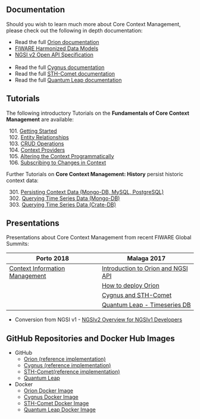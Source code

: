## Documentation

Should you wish to learn much more about Core Context Management, please check
out the following in depth documentation:

-   Read the full
    [Orion documentation](https://fiware-orion.readthedocs.io/en/latest/)
-   [FIWARE Harmonized Data Models](http://schema.fiware.org)
-   [NGSI v2 Open API Specification](https://swagger.lab.fiware.org/?url=https://raw.githubusercontent.com/Fiware/specifications/master/OpenAPI/ngsiv2/ngsiv2-openapi.json)
    <br/><br/>
-   Read the full
    [Cygnus documentation](https://fiware-cygnus.readthedocs.io/en/latest/)
-   Read the full
    [STH-Comet documentation](https://fiware-sth-comet.readthedocs.io/en/latest/)
-   Read the full [Quantum Leap documentation](https://quantumleap.rtfd.io/)

## Tutorials

The following introductory Tutorials on the **Fundamentals of Core Context
Management** are available:

&nbsp; 101.
[Getting Started](https://fiware-tutorials.readthedocs.io/en/latest/getting-started)<br/>
&nbsp; 102.
[Entity Relationships](https://fiware-tutorials.readthedocs.io/en/latest/entity-relationships)<br/>
&nbsp; 103.
[CRUD Operations](https://fiware-tutorials.readthedocs.io/en/latest/crud-operations)<br/>
&nbsp; 104.
[Context Providers](https://fiware-tutorials.readthedocs.io/en/latest/context-providers)<br/>
&nbsp; 105.
[Altering the Context Programmatically](https://fiware-tutorials.readthedocs.io/en/latest/accessing-context)<br/>
&nbsp; 106.
[Subscribing to Changes in Context](https://fiware-tutorials.readthedocs.io/en/latest/subscriptions)<br/>

Further Tutorials on **Core Context Management: History** persist historic
context data:

&nbsp; 301.
[Persisting Context Data (Mongo-DB, MySQL, PostgreSQL)](https://fiware-tutorials.readthedocs.io/en/latest/historic-context)<br/>
&nbsp; 302.
[Querying Time Series Data (Mongo-DB)](https://fiware-tutorials.readthedocs.io/en/latest/short-term-history)<br/>
&nbsp; 303.
[Querying Time Series Data (Crate-DB)](https://fiware-tutorials.readthedocs.io/en/latest/time-series-data)<br/>

## Presentations

Presentations about Core Context Management from recent FIWARE Global Summits:

| Porto 2018                                                                                                                      | Malaga 2017                                                                                                                                |
| ------------------------------------------------------------------------------------------------------------------------------- | ------------------------------------------------------------------------------------------------------------------------------------------ |
| [Context Information Management](https://www.slideshare.net/FI-WARE/fiware-global-summit-fiware-context-information-management) | [Introduction to Orion and NGSI API](https://www.slideshare.net/FI-WARE/fiware-tech-summit-jose-manuel-cantera-fiware-ngsiv2-introduction) |
|                                                                                                                                 | [How to deploy Orion](https://www.slideshare.net/FI-WARE/fiware-tech-summit-fernando-lopez-how-to-deploy-context-broker-in-10-minutes)     |
|                                                                                                                                 | [Cygnus and STH-Comet](https://www.slideshare.net/FI-WARE/fiware-tech-summit-joaquin-salvachua-fiware-cygnus-and-sthcomet)                 |
|                                                                                                                                 | [Quantum Leap - Timeseries DB](https://www.slideshare.net/FI-WARE/fiware-tech-summit-quantum-leap-a-fiware-ttmeseries-db)                  |

-   Conversion from NGSI v1 -
    [NGSIv2 Overview for NGSIv1 Developers](http://bit.ly/ngsiv2-vs-ngsiv1)

## GitHub Repositories and Docker Hub Images

-   GitHub
    -   [Orion (reference implementation)](https://github.com/telefonicaid/fiware-orion/)
    -   [Cygnus (reference implementation)](https://github.com/ging/fiware-cygnus/)
    -   [STH-Comet(reference implementation)](https://github.com/ging/fiware-sth-comet/)
    -   [Quantum Leap](https://github.com/smartsdk/ngsi-timeseries-api/)
-   Docker
    -   [Orion Docker Image](https://hub.docker.com/r/fiware/orion/)
    -   [Cygnus Docker Image](https://hub.docker.com/r/ging/fiware-cygnus/)
    -   [STH-Comet Docker Image](https://hub.docker.com/r/fiware/sth-comet/)
    -   [Quantum Leap Docker Image](https://hub.docker.com/r/smartsdk/quantumleap/)
